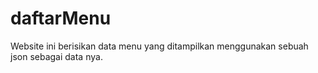 # daftarMenu
Website ini berisikan data menu yang ditampilkan menggunakan sebuah json sebagai data nya.
